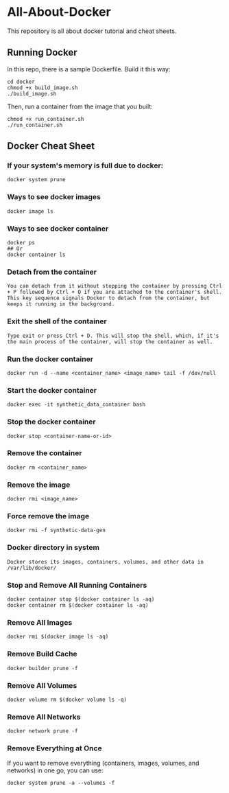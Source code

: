 # All-About-Docker
This repository is all about docker tutorial and cheat sheets.

## Running Docker 
In this repo, there is a sample Dockerfile. Build it this way:
```
cd docker
chmod +x build_image.sh
./build_image.sh
```
Then, run a container from the image that you built:
```
chmod +x run_container.sh
./run_container.sh
```
## Docker Cheat Sheet
### If your system's memory is full due to docker:
```
docker system prune
```
### Ways to see docker images
```
docker image ls
```
### Ways to see docker container
```
docker ps
## Or
docker container ls
```
### Detach from the container
```
You can detach from it without stopping the container by pressing Ctrl + P followed by Ctrl + Q if you are attached to the container's shell. This key sequence signals Docker to detach from the container, but keeps it running in the background.
```
### Exit the shell of the container
```
Type exit or press Ctrl + D. This will stop the shell, which, if it's the main process of the container, will stop the container as well.
```
### Run the docker container
```
docker run -d --name <container_name> <image_name> tail -f /dev/null
```
### Start the docker container
```
docker exec -it synthetic_data_container bash
```
### Stop the docker container
```
docker stop <container-name-or-id>
```
### Remove the container
```
docker rm <container_name>
```
### Remove the image
```
docker rmi <image_name>
```
### Force remove the image
```
docker rmi -f synthetic-data-gen
```
### Docker directory in system
```
Docker stores its images, containers, volumes, and other data in /var/lib/docker/
```
### Stop and Remove All Running Containers
```
docker container stop $(docker container ls -aq)
docker container rm $(docker container ls -aq)
```
### Remove All Images
```
docker rmi $(docker image ls -aq)
```
### Remove Build Cache
```
docker builder prune -f
```
### Remove All Volumes
```
docker volume rm $(docker volume ls -q)
```
### Remove All Networks
```
docker network prune -f
```
### Remove Everything at Once
If you want to remove everything (containers, images, volumes, and networks) in one go, you can use:
```
docker system prune -a --volumes -f
```
